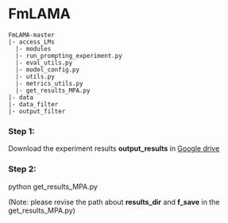 # FmLAMA

```
FmLAMA-master
|- access_LMs
  |- modules
  |- run_prompting_experiment.py
  |- eval_utils.py
  |- model_config.py
  |- utils.py
  |- metrics_utils.py
  |- get_results_MPA.py
|- data
|- data_filter
|- output_filter
```

### Step 1: 
Download the experiment results **output_results** in [Google drive](https://drive.google.com/drive/folders/1GjDaLrP_yJsvMXpwY3aov2tzetsqFxZZ?usp=sharing)

### Step 2:
python get_results_MPA.py

(Note: please revise the path about **results_dir** and **f_save** in the get_results_MPA.py)
